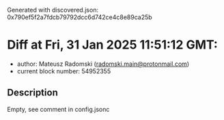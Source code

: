 Generated with discovered.json: 0x790ef5f2a7fdcb79792dcc6d742ce4c8e89ca25b

# Diff at Fri, 31 Jan 2025 11:51:12 GMT:

- author: Mateusz Radomski (<radomski.main@protonmail.com>)
- current block number: 54952355

## Description

Empty, see comment in config.jsonc
